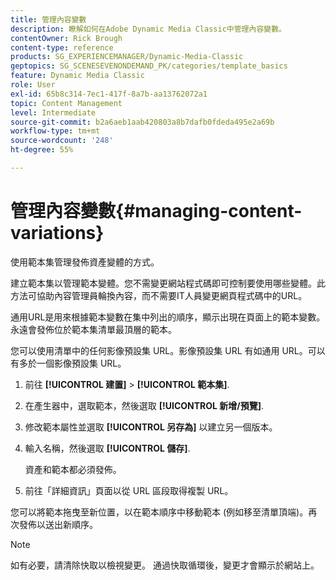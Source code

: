 ```yaml
---
title: 管理內容變數
description: 瞭解如何在Adobe Dynamic Media Classic中管理內容變數。
contentOwner: Rick Brough
content-type: reference
products: SG_EXPERIENCEMANAGER/Dynamic-Media-Classic
geptopics: SG_SCENESEVENONDEMAND_PK/categories/template_basics
feature: Dynamic Media Classic
role: User
exl-id: 65b8c314-7ec1-417f-8a7b-aa13762072a1
topic: Content Management
level: Intermediate
source-git-commit: b2a6aeb1aab420803a8b7dafb0fdeda495e2a69b
workflow-type: tm+mt
source-wordcount: '248'
ht-degree: 55%

---
```


# 管理內容變數{#managing-content-variations}

使用範本集管理發佈資產變體的方式。

建立範本集以管理範本變體。您不需變更網站程式碼即可控制要使用哪些變體。此方法可協助內容管理員輪換內容，而不需要IT人員變更網頁程式碼中的URL。

通用URL是用來根據範本變數在集中列出的順序，顯示出現在頁面上的範本變數。 永遠會發佈位於範本集清單最頂層的範本。

您可以使用清單中的任何影像預設集 URL。影像預設集 URL 有如通用 URL。可以有多於一個影像預設集 URL。

1. 前往 **[!UICONTROL 建置]** > **[!UICONTROL 範本集]**.
1. 在產生器中，選取範本，然後選取 **[!UICONTROL 新增/預覽]**.
1. 修改範本屬性並選取 **[!UICONTROL 另存為]** 以建立另一個版本。
1. 輸入名稱，然後選取 **[!UICONTROL 儲存]**.

   資產和範本都必須發佈。

1. 前往「詳細資訊」頁面以從 URL 區段取得複製 URL。

您可以將範本拖曳至新位置，以在範本順序中移動範本 (例如移至清單頂端)。再次發佈以送出新順序。

>[!NOTE]
>
>如有必要，請清除快取以檢視變更。 通過快取循環後，變更才會顯示於網站上。
